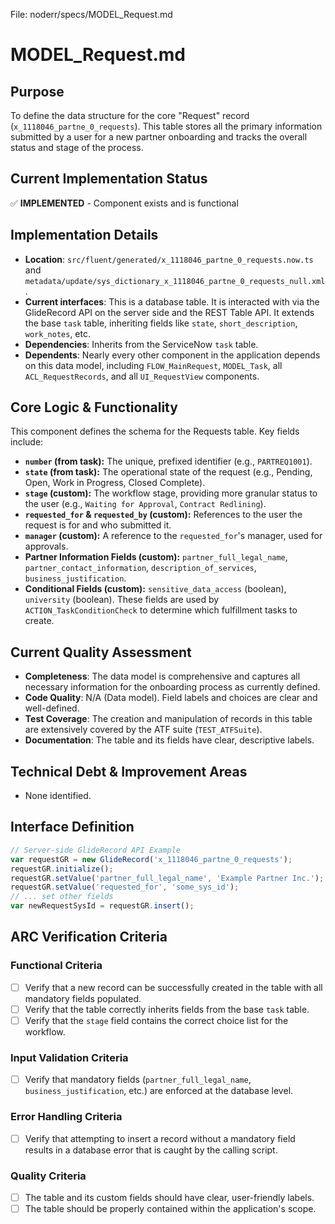 File: noderr/specs/MODEL_Request.md

# MODEL_Request.md

## Purpose
To define the data structure for the core "Request" record (`x_1118046_partne_0_requests`). This table stores all the primary information submitted by a user for a new partner onboarding and tracks the overall status and stage of the process.

## Current Implementation Status
✅ **IMPLEMENTED** - Component exists and is functional

## Implementation Details
- **Location**: `src/fluent/generated/x_1118046_partne_0_requests.now.ts` and `metadata/update/sys_dictionary_x_1118046_partne_0_requests_null.xml`.
- **Current interfaces**: This is a database table. It is interacted with via the GlideRecord API on the server side and the REST Table API. It extends the base `task` table, inheriting fields like `state`, `short_description`, `work_notes`, etc.
- **Dependencies**: Inherits from the ServiceNow `task` table.
- **Dependents**: Nearly every other component in the application depends on this data model, including `FLOW_MainRequest`, `MODEL_Task`, all `ACL_RequestRecords`, and all `UI_RequestView` components.

## Core Logic & Functionality
This component defines the schema for the Requests table. Key fields include:
-   **`number` (from task):** The unique, prefixed identifier (e.g., `PARTREQ1001`).
-   **`state` (from task):** The operational state of the request (e.g., Pending, Open, Work in Progress, Closed Complete).
-   **`stage` (custom):** The workflow stage, providing more granular status to the user (e.g., `Waiting for Approval`, `Contract Redlining`).
-   **`requested_for` & `requested_by` (custom):** References to the user the request is for and who submitted it.
-   **`manager` (custom):** A reference to the `requested_for`'s manager, used for approvals.
-   **Partner Information Fields (custom):** `partner_full_legal_name`, `partner_contact_information`, `description_of_services`, `business_justification`.
-   **Conditional Fields (custom):** `sensitive_data_access` (boolean), `university` (boolean). These fields are used by `ACTION_TaskConditionCheck` to determine which fulfillment tasks to create.

## Current Quality Assessment
- **Completeness**: The data model is comprehensive and captures all necessary information for the onboarding process as currently defined.
- **Code Quality**: N/A (Data model). Field labels and choices are clear and well-defined.
- **Test Coverage**: The creation and manipulation of records in this table are extensively covered by the ATF suite (`TEST_ATFSuite`).
- **Documentation**: The table and its fields have clear, descriptive labels.

## Technical Debt & Improvement Areas
- None identified.

## Interface Definition
```javascript
// Server-side GlideRecord API Example
var requestGR = new GlideRecord('x_1118046_partne_0_requests');
requestGR.initialize();
requestGR.setValue('partner_full_legal_name', 'Example Partner Inc.');
requestGR.setValue('requested_for', 'some_sys_id');
// ... set other fields
var newRequestSysId = requestGR.insert();
```

## ARC Verification Criteria

### Functional Criteria
- [ ] Verify that a new record can be successfully created in the table with all mandatory fields populated.
- [ ] Verify that the table correctly inherits fields from the base `task` table.
- [ ] Verify that the `stage` field contains the correct choice list for the workflow.

### Input Validation Criteria  
- [ ] Verify that mandatory fields (`partner_full_legal_name`, `business_justification`, etc.) are enforced at the database level.

### Error Handling Criteria
- [ ] Verify that attempting to insert a record without a mandatory field results in a database error that is caught by the calling script.

### Quality Criteria
- [ ] The table and its custom fields should have clear, user-friendly labels.
- [ ] The table should be properly contained within the application's scope.